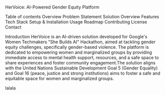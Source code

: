 HerVoice: AI-Powered Gender Equity Platform

Table of contents 
  Overview
  Problem Statement
  Solution Overview
  Features
  Tech Stack
  Setup & Installation
  Usage
  Roadmap
  Contributing
  License
  Contact

 Introduction
HerVoice is an AI-driven solution developed for Google's Women Techmakers "She Builds AI" Hackathon, aimed at tackling gender equity challenges, specifically gender-based violence. The platform is dedicated to empowering women and marginalized groups by providing immediate access to mental health support, resources, and a safe space to share experiences and foster community engagement.The solution aligns with the United Nations Sustainable Development Goal 5 (Gender Equality) and Goal 16 (peace, justice and strong institutions) aims to foster a safe and equitable space for women and marginalized groups.

lalala




